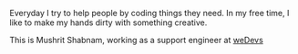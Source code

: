 

Everyday I try to help people by coding things they need. In my free time, I like to make my hands dirty with something creative. 

This is Mushrit Shabnam, working as a support engineer at <a href = "wedevs.com">weDevs</a> 
